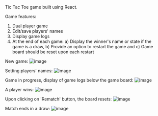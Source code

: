 Tic Tac Toe game built using React.

Game features:
1. Dual player game
2. Edit/save players' names
3. Display game logs
4. At the end of each game: a) Display the winner's name or state if the game is a draw, b) Provide an option to restart the game and c) Game board should be reset upon each restart

New game:
![image](https://github.com/AmishaP-03/TicTacToe/assets/154746893/50ca410a-fed9-4a3d-ae59-8bf4af4c9e3b)


Setting players' names:
![image](https://github.com/AmishaP-03/TicTacToe/assets/154746893/3b85daf4-ec21-4a31-9372-858be73f75c3)


Game in progress, display of game logs below the game board:
![image](https://github.com/AmishaP-03/TicTacToe/assets/154746893/f33c2560-2b4b-4157-93e5-7cf360e4042d)


A player wins:
![image](https://github.com/AmishaP-03/TicTacToe/assets/154746893/f11b1b53-4fdc-40d4-814b-f4ffd2489c05)


Upon clicking on 'Rematch' button, the board resets:
![image](https://github.com/AmishaP-03/TicTacToe/assets/154746893/af973dc3-c77f-4de6-9059-85f1996d28b6)


Match ends in a draw:
![image](https://github.com/AmishaP-03/TicTacToe/assets/154746893/2e191095-6f05-4a53-bab9-594218d43e9a)
